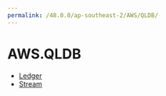 ```yaml
---
permalink: /48.0.0/ap-southeast-2/AWS/QLDB/
---
```


# AWS.QLDB



* [Ledger](Ledger.md)
* [Stream](Stream.md)